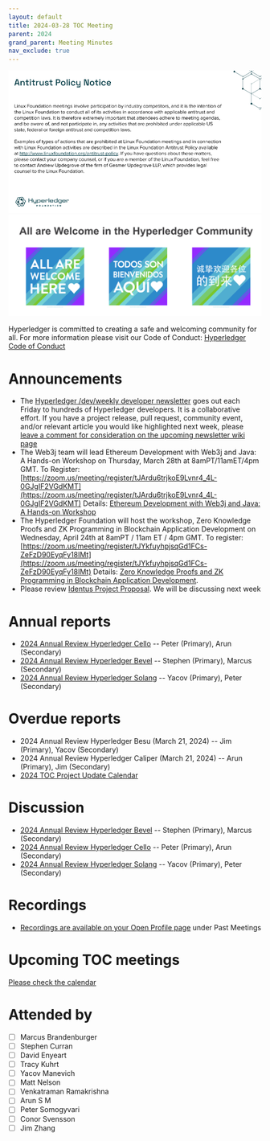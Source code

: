 ```yaml
---
layout: default
title: 2024-03-28 TOC Meeting
parent: 2024
grand_parent: Meeting Minutes
nav_exclude: true
---
```


![Antitrust Policy Notice](../images/antitrust-policy-notice.png "Antitrust Policy Notice")
![All are Welcome in the Hyperledger Community](../images/all-are-welcome.png "All are Welcome in the Hyperledger Community")

Hyperledger is committed to creating a safe and welcoming community for all. For more information please visit our Code of Conduct: [Hyperledger Code of Conduct](https://toc.hyperledger.org/governing-documents/code-of-conduct.html)

# Announcements
* The [Hyperledger /dev/weekly developer newsletter](https://wiki.hyperledger.org/pages/viewpage.action?pageId=39618905) goes out each Friday to hundreds of Hyperledger developers. It is a collaborative effort. If you have a project release, pull request, community event, and/or relevant article you would like highlighted next week, please [leave a comment for consideration on the upcoming newsletter wiki page](https://wiki.hyperledger.org/display/DR/2024)
* The Web3j team will lead Ethereum Development with Web3j and Java: A Hands-on Workshop on Thursday, March 28th at 8amPT/11amET/4pm GMT. 
To Register: [https://zoom.us/meeting/register/tJArdu6trjkoE9Lvnr4_4L-0GJgIF2VGdKMT](https://zoom.us/meeting/register/tJArdu6trjkoE9Lvnr4_4L-0GJgIF2VGdKMT)
Details: [Ethereum Development with Web3j and Java: A Hands-on Workshop](https://wiki.hyperledger.org/display/events/Ethereum+Development+with+Web3j+and+Java%3A+A+Hands-on+Workshop)
* The Hyperledger Foundation will host the workshop, Zero Knowledge Proofs and ZK Programming in Blockchain Application Development on Wednesday, April 24th at 8amPT / 11am ET / 4pm GMT. 
To register: [https://zoom.us/meeting/register/tJYkfuyhpjsqGd1FCs-ZeFzD90EyqFy18IMt](https://zoom.us/meeting/register/tJYkfuyhpjsqGd1FCs-ZeFzD90EyqFy18IMt)
Details: [Zero Knowledge Proofs and ZK Programming in Blockchain Application Development](https://wiki.hyperledger.org/pages/viewpage.action?pageId=120521152). 
* Please review [Identus Project Proposal](https://github.com/hyperledger/hyperledger-hip/pull/17). We will be discussing next week

# Annual reports
* [2024 Annual Review Hyperledger Cello](https://github.com/hyperledger/toc/pull/223) -- Peter (Primary), Arun (Secondary)
* [2024 Annual Review Hyperledger Bevel](https://github.com/hyperledger/toc/pull/224) -- Stephen (Primary), Marcus (Secondary)
* [2024 Annual Review Hyperledger Solang](https://github.com/hyperledger/toc/pull/228) -- Yacov (Primary), Peter (Secondary)

# Overdue reports
* 2024 Annual Review Hyperledger Besu (March 21, 2024) -- Jim (Primary), Yacov (Secondary)
* 2024 Annual Review Hyperledger Caliper (March 21, 2024) -- Arun (Primary), Jim (Secondary)
* [2024 TOC Project Update Calendar](../../project-reports/2024/2024-updates.md)

# Discussion
* [2024 Annual Review Hyperledger Bevel](https://github.com/hyperledger/toc/pull/224) -- Stephen (Primary), Marcus (Secondary)
* [2024 Annual Review Hyperledger Cello](https://github.com/hyperledger/toc/pull/223) -- Peter (Primary), Arun (Secondary)
* [2024 Annual Review Hyperledger Solang](https://github.com/hyperledger/toc/pull/228) -- Yacov (Primary), Peter (Secondary)

# Recordings
* [Recordings are available on your Open Profile page](https://openprofile.dev/my-meetings) under Past Meetings

# Upcoming TOC meetings
[Please check the calendar](https://lists.hyperledger.org/g/toc/calendar)

# Attended by

* [ ] Marcus Brandenburger
* [ ] Stephen Curran
* [ ] David Enyeart
* [ ] Tracy Kuhrt
* [ ] Yacov Manevich
* [ ] Matt Nelson
* [ ] Venkatraman Ramakrishna
* [ ] Arun S M
* [ ] Peter Somogyvari
* [ ] Conor Svensson
* [ ] Jim Zhang
